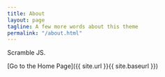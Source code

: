 ```yaml
---
title: About
layout: page
tagline: A few more words about this theme
permalink: "/about.html"
---
```


Scramble JS.


[Go to the Home Page]({{ site.url }}{{ site.baseurl }})